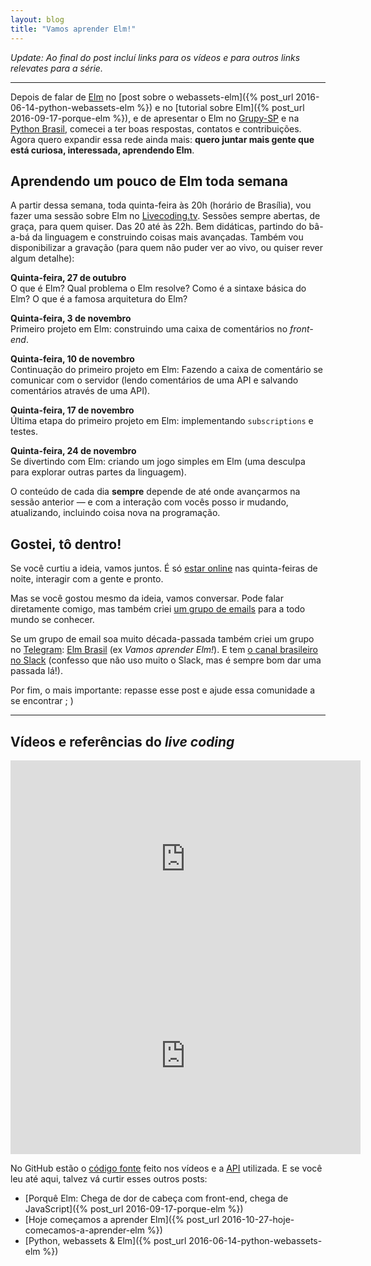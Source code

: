 ```yaml
---
layout: blog
title: "Vamos aprender Elm!"
---
```


_Update: Ao final do post incluí links para os vídeos e para outros links relevates para a série._

* * *

Depois de falar de [Elm](http://elm-lang.org/) no [post sobre o webassets-elm]({% post_url 2016-06-14-python-webassets-elm %}) e no [tutorial sobre Elm]({% post_url 2016-09-17-porque-elm %}), e de apresentar o Elm no [Grupy-SP](http://www.meetup.com/Grupy-SP/events/233795546/?eventId=233795546) e na [Python Brasil](http://2016.pythonbrasil.org.br),  comecei a ter boas respostas, contatos e contribuições. Agora quero expandir essa rede ainda mais: **quero juntar mais gente que está curiosa, interessada, aprendendo Elm**.

## Aprendendo um pouco de Elm toda semana

A partir dessa semana, toda quinta-feira às 20h (horário de Brasília), vou fazer uma sessão sobre Elm no [Livecoding.tv](https://www.livecoding.tv/cuducos/). Sessões sempre abertas, de graça, para quem quiser. Das 20 até às 22h. Bem didáticas, partindo do bâ-a-bá da linguagem e construindo coisas mais avançadas. Também vou disponibilizar a gravação (para quem não puder ver ao vivo, ou quiser rever algum detalhe):

**Quinta-feira, 27 de outubro**<br>
O que é Elm? Qual problema o Elm resolve? Como é a sintaxe básica do Elm? O que é a famosa arquitetura do Elm?

**Quinta-feira, 3 de novembro**<br>
Primeiro projeto em Elm: construindo uma caixa de comentários no _front-end_.

**Quinta-feira, 10 de novembro**<br>
Continuação do primeiro projeto em Elm: Fazendo a caixa de comentário se comunicar com o servidor (lendo comentários de uma API e salvando comentários através de uma API).

**Quinta-feira, 17 de novembro**<br>
Última etapa do primeiro projeto em Elm: implementando `subscriptions` e testes.

**Quinta-feira, 24 de novembro**<br>
Se divertindo com Elm: criando um jogo simples em Elm (uma desculpa para explorar outras partes da linguagem).

O conteúdo de cada dia **sempre** depende de até onde avançarmos na sessão anterior — e com a interação com vocês posso ir mudando, atualizando, incluindo coisa nova na programação.

## Gostei, tô dentro!

Se você curtiu a ideia, vamos juntos. É só [estar online](https://www.livecoding.tv/cuducos/) nas quinta-feiras de noite, interagir com a gente e pronto.

Mas se você gostou mesmo da ideia, vamos conversar. Pode falar diretamente comigo, mas também criei [um grupo de emails](https://groups.google.com/d/forum/elm-brasil) para a todo mundo se conhecer.

Se um grupo de email soa muito década-passada também criei um grupo no [Telegram](https://telegram.org/): [Elm Brasil](https://telegram.me/elmbrasil) (ex _Vamos aprender Elm!_). E tem [o canal brasileiro no Slack](https://elmlang.slack.com/archives/brazil) (confesso que não uso muito o Slack, mas é sempre bom dar uma passada lá!).

Por fim, o mais importante: repasse esse post e ajude essa comunidade a se encontrar ; )

* * *

## Vídeos e referências do _live coding_

<iframe width="560" height="315" src="https://www.youtube.com/embed/dPdmwONp7XE" frameborder="0" allowfullscreen></iframe>

<iframe width="560" height="315" src="https://www.youtube.com/embed/fmPm17iRNW0" frameborder="0" allowfullscreen></iframe>

No GitHub estão o [código fonte](https://github.com/cuducos/vamos-aprender-elm) feito nos vídeos e a [API](https://github.com/cuducos/vamos-aprender-elm-api) utilizada. E se você leu até aqui, talvez vá curtir esses outros posts:

* [Porquê Elm: Chega de dor de cabeça com front-end, chega de JavaScript]({% post_url 2016-09-17-porque-elm %})
* [Hoje começamos a aprender Elm]({% post_url 2016-10-27-hoje-comecamos-a-aprender-elm %})
* [Python, webassets & Elm]({% post_url 2016-06-14-python-webassets-elm %})